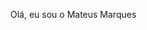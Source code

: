  Olá, eu sou o Mateus Marques 

<!---
Mateus-Marques-B/Mateus-Marques-B is a ✨ special ✨ repository because its `README.md` (this file) appears on your GitHub profile.
You can click the Preview link to take a look at your changes.
--->
